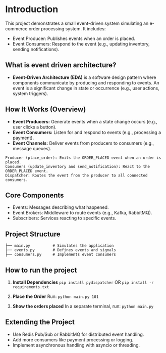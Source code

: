 # Introduction
This project demonstrates a small event-driven system simulating an e-commerce order processing system. It includes:

- Event Producer: Publishes events when an order is placed.
- Event Consumers: Respond to the event (e.g., updating inventory, sending notifications).


## What is event driven architecture?
- **Event-Driven Architecture (EDA)** is a software design pattern where components communicate by producing and responding to events. An event is a significant change in state or occurrence (e.g., user actions, system triggers).

## How It Works (Overview)
- **Event Producers:** Generate events when a state change occurs (e.g., user clicks a button).
- **Event Consumers:** Listen for and respond to events (e.g., processing a payment).
- **Event Channels:** Deliver events from producers to consumers (e.g., message queues).

```
Producer (place_order): Emits the ORDER_PLACED event when an order is placed.
Consumers (update_inventory and send_notification): React to the ORDER_PLACED event.
Dispatcher: Routes the event from the producer to all connected consumers.
```


## Core Components
- Events: Messages describing what happened.
- Event Brokers: Middleware to route events (e.g., Kafka, RabbitMQ).
- Subscribers: Services reacting to specific events.

## Project Structure
```
├── main.py          # Simulates the application
├── events.py        # Defines events and signals
├── consumers.py     # Implements event consumers
```

## How to run the project
1. **Install Dependencies**
```pip install pydispatcher```
OR
```pip install -r requirements.txt```

2. **Place the Order**
Run:
```python main.py 101```

3. **Show the orders placed**
In a separate terminal, run:
```python main.py```

## Extending the Project
- Use Redis Pub/Sub or RabbitMQ for distributed event handling.
- Add more consumers like payment processing or logging.
- Implement asynchronous handling with asyncio or threading.